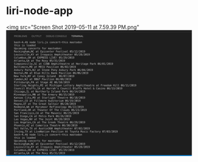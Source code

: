 # liri-node-app
<img src="Screen Shot 2019-05-11 at 7.59.39 PM.png" 
<img src="https://github.com/ja32183/liri-node-app/blob/master/Screen%20Shot%202019-05-11%20at%207.59.39%20PM.png">
